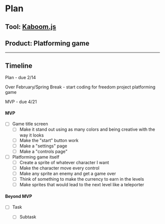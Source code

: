 # Plan

## Tool: [Kaboom.js](https://kaboomjs.com/)
## Product: Platforming game

---

## Timeline

Plan - due 2/14

Over February/Spring Break - start coding for freedom project platforming game

MVP - due 4/21

#### MVP

- [ ] Game title screen
  - [ ] Make it stand out using as many colors and being creative with the way it looks
  - [ ] Make the "start" button work
  - [ ] Make a "settings" page
  - [ ] Make a "controls page"
- [ ] Platforming game itself
  - [ ] Create a sprite of whatever character I want
  - [ ] Make the character move every control
  - [ ] Make any sprite an enemy and get a game over
  - [ ] Think of something to make the currency to earn in the levels
  - [ ] Make sprites that would lead to the next level like a teleporter

#### Beyond MVP

- [ ] Task
  - [ ] Subtask


<!-- EXAMPLE

## Tool: APIs
## Product: Green Glass Door riddle app

## Timeline

### MVP

- [ ] Front-end
  - [x] Webpage to collect input from user (deadline: 4/15)
  - [ ] Webpage to display "yes, but a ___ can't" or "no, but a ___ can" (deadline: 5/1)
- [x] Back-end
  - [x] Use regex to test whether or not the word can go through the GGD (deadline: 3/1)
  - [x] Use the Twinword API to find related words (deadline: 3/15)
    - [ ] Iterate through the words until an opposite example can be found (deadline: 4/1)

#### Beyond MVP

- [ ] Use another API to make sure the opposite example is a noun
- [ ] Automate notification of API limit to make sure I don’t exceed free quota
- [ ] A multiple choice quizzer that will test the user’s knowledge of the solution

-->





<!-- DO NOT USE THIS YET

| Name | Glows | Grows |
| -------- | ------- | ------- |
|   |   |
|   |   |
|   |   |
|   |   |
|   |   |
|   |   |

-->
